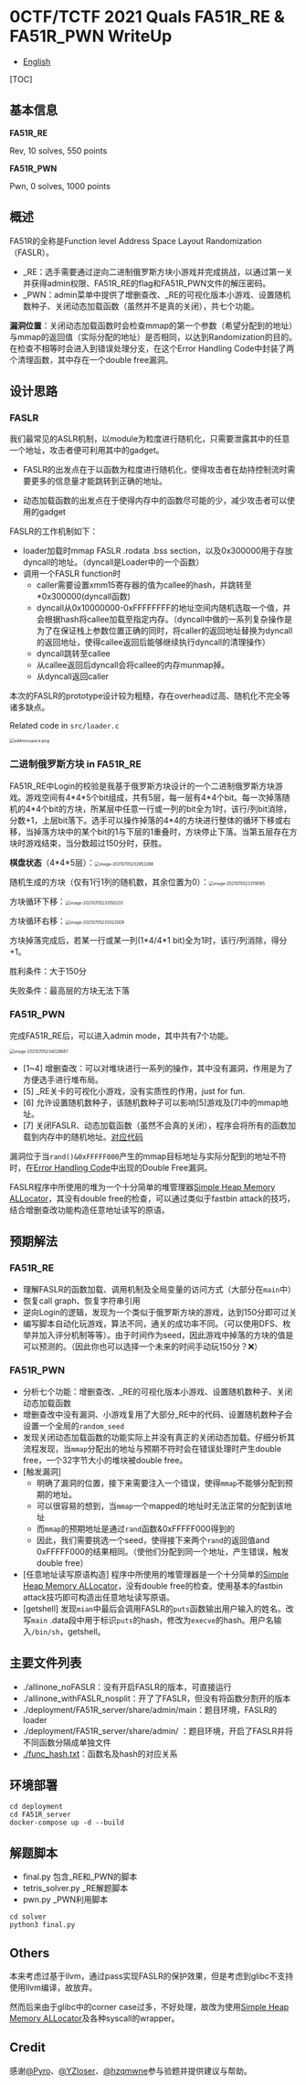 # 0CTF/TCTF 2021 Quals FA51R_RE & FA51R_PWN WriteUp

- [English](./README_en.md)



[TOC]

## 基本信息

**FA51R_RE**

Rev, 10 solves, 550 points

**FA51R_PWN**

Pwn, 0 solves, 1000 points



## 概述

FA51R的全称是Function level Address Space Layout Randomization（FASLR）。

- _RE：选手需要通过逆向二进制俄罗斯方块小游戏并完成挑战，以通过第一关并获得admin权限、FA51R_RE的flag和FA51R_PWN文件的解压密码。
- _PWN：admin菜单中提供了增删查改、\_RE的可视化版本小游戏、设置随机数种子、关闭动态加载函数（虽然并不是真的关闭），共七个功能。

**漏洞位置**：关闭动态加载函数时会检查mmap的第一个参数（希望分配到的地址）与mmap的返回值（实际分配的地址）是否相同，以达到Randomization的目的。在检查不相等时会进入到错误处理分支，在这个Error Handling Code中封装了两个清理函数，其中存在一个double free漏洞。



## 设计思路

### FASLR

我们最常见的ASLR机制，以module为粒度进行随机化，只需要泄露其中的任意一个地址，攻击者便可利用其中的gadget。

- FASLR的出发点在于以函数为粒度进行随机化，使得攻击者在劫持控制流时需要更多的信息量才能跳转到正确的地址。

- 动态加载函数的出发点在于使得内存中的函数尽可能的少，减少攻击者可以使用的gadget

FASLR的工作机制如下：

- loader加载时mmap FASLR .rodata .bss section，以及0x300000用于存放dyncall的地址。（dyncall是Loader中的一个函数）
- 调用一个FASLR function时
  - caller需要设置xmm15寄存器的值为callee的hash，并跳转至*0x300000(dyncall函数)
  - dyncall从0x10000000-0xFFFFFFFF的地址空间内随机选取一个值，并会根据hash将callee加载至指定内存。（dyncall中做的一系列复杂操作是为了在保证栈上参数位置正确的同时，将caller的返回地址替换为dyncall的返回地址，使得callee返回后能够继续执行dyncall的清理操作）
  - dyncall跳转至callee
  - 从callee返回后dyncall会将callee的内存munmap掉。
  - 从dyncall返回caller



本次的FASLR的prototype设计较为粗糙，存在overhead过高、随机化不完全等诸多缺点。

Related code in `src/loader.c`

<img src="./imgs/addressspace.png" alt="addressspace.png" style="zoom:50%;" />



### 二进制俄罗斯方块 in FA51R_RE

FA51R_RE中Login的校验是我基于俄罗斯方块设计的一个二进制俄罗斯方块游戏。游戏空间有4\*4\*5个bit组成，共有5层，每一层有4\*4个bit。每一次掉落随机的4\*4个bit的方块，所某层中任意一行或一列的bit全为1时，该行/列bit消除，分数+1，上层bit落下。选手可以操作掉落的4\*4的方块进行整体的循环下移或右移，当掉落方块中的某个bit的1与下层的1重叠时，方块停止下落。当第五层存在方块时游戏结束，当分数超过150分时，获胜。

**棋盘状态**（4\*4\*5层）：<img src="imgs/image-20210705232952268.png" alt="image-20210705232952268" style="zoom:50%;" />

随机生成的方块（仅有1行1列的随机数，其余位置为0）：<img src="imgs/image-20210705233116165.png" alt="image-20210705233116165" style="zoom:50%;" />

方块循环下移：<img src="imgs/image-20210705233150233.png" alt="image-20210705233150233" style="zoom:50%;" />

方块循环右移：<img src="imgs/image-20210705233322009.png" alt="image-20210705233322009" style="zoom:50%;" />

方块掉落完成后，若某一行或某一列(1\*4/4\*1 bit)全为1时，该行/列消除，得分+1。

胜利条件：大于150分

失败条件：最高层的方块无法下落



### FA51R_PWN

完成FA51R_RE后，可以进入admin mode，其中共有7个功能。

<img src="imgs/image-20210705234028687.png" alt="image-20210705234028687" style="zoom:50%;" />

- [1~4] 增删查改：可以对堆块进行一系列的操作，其中没有漏洞，作用是为了方便选手进行堆布局。
- [5] _RE关卡的可视化小游戏，没有实质性的作用，just for fun. 
- [6] 允许设置随机数种子，该随机数种子可以影响[5]游戏及[7]中的mmap地址。
- [7] 关闭FASLR、动态加载函数（虽然不会真的关闭），程序会将所有的函数加载到内存中的随机地址。[对应代码](./src/allinone.c#L1266)

漏洞位于当`rand()&0xFFFFF000`产生的mmap目标地址与实际分配到的地址不符时，在[Error Handling Code](./src/allinone.c#L1313)中出现的Double Free漏洞。

FASLR程序中所使用的堆为一个十分简单的堆管理器[Simple Heap Memory ALLocator](https://github.com/CCareaga/heap_allocator)，其没有double free的检查，可以通过类似于fastbin attack的技巧，结合增删查改功能构造任意地址读写的原语。



## 预期解法

### FA51R_RE

- 理解FASLR的函数加载、调用机制及全局变量的访问方式（大部分在`main`中）
- 恢复call graph、恢复字符串引用
- 逆向Login的逻辑，发现为一个类似于俄罗斯方块的游戏，达到150分即可过关
- 编写脚本自动化玩游戏，算法不同，通关的成功率不同。（可以使用DFS、枚举并加入评分机制等等）。由于时间作为seed，因此游戏中掉落的方块的值是可以预测的。（因此你也可以选择一个未来的时间手动玩150分？❌）



### FA51R_PWN

- 分析七个功能：增删查改、\_RE的可视化版本小游戏、设置随机数种子、关闭动态加载函数
- 增删查改中没有漏洞、小游戏复用了大部分_RE中的代码、设置随机数种子会设置一个全局的`random_seed`
- 发现关闭动态加载函数的功能实际上并没有真正的关闭动态加载。仔细分析其流程发现，当`mmap`分配出的地址与预期不符时会在错误处理时产生double free，一个32字节大小的堆块被double free。
- [触发漏洞] 
  - 明确了漏洞的位置，接下来需要注入一个错误，使得`mmap`不能够分配到预期的地址。
  - 可以很容易的想到，当`mmap`一个mapped的地址时无法正常的分配到该地址
  - 而`mmap`的预期地址是通过`rand`函数&0xFFFFF000得到的
  - 因此，我们需要挑选一个seed，使得接下来两个`rand`的返回值and 0xFFFFF000的结果相同。（使他们分配到同一个地址，产生错误，触发double free）
- [任意地址读写原语构造] 程序中所使用的堆管理器是一个十分简单的[Simple Heap Memory ALLocator](https://github.com/CCareaga/heap_allocator)，没有double free的检查。使用基本的fastbin attack技巧即可构造出任意地址读写原语。
- [getshell] 发现`mian`中最后会调用FASLR的`puts`函数输出用户输入的姓名。改写`main` .data段中用于标识`puts`的hash，修改为`execve`的hash。用户名输入`/bin/sh`，getshell。



## 主要文件列表

- ./allinone_noFASLR：没有开启FASLR的版本，可直接运行
- ./allinone_withFASLR_nosplit：开了了FASLR，但没有将函数分割开的版本
- ./deployment/FA51R_server/share/admin/main：题目环境，FASLR的loader
- ./deployment/FA51R_server/share/admin/ ：题目环境，开启了FASLR并将不同函数分隔成单独文件
- [./func_hash.txt](./func_hash.txt)：函数名及hash的对应关系



## 环境部署

```
cd deployment
cd FA51R_server
docker-compose up -d --build
```



## 解题脚本

- final.py 包含\_RE和\_PWN的脚本
- tetris_solver.py  _RE解题脚本
- pwn.py  _PWN利用脚本

```
cd solver
python3 final.py
```



## Others

本来考虑过基于llvm，通过pass实现FASLR的保护效果，但是考虑到glibc不支持使用llvm编译，故放弃。

然而后来由于glibc中的corner case过多，不好处理，故改为使用[Simple Heap Memory ALLocator](https://github.com/CCareaga/heap_allocator)及各种syscall的wrapper。



## Credit

感谢[@Pyro](https://github.com/Le0nn)、[@YZloser](https://github.com/YZloser)、[@hzqmwne](https://github.com/hzqmwne)参与验题并提供建议与帮助。

